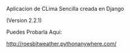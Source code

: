 Aplicacion de CLima Sencilla creada en Django 

(Version 2.2.1)

Puedes Probarla Aquí:

http://roesbitweather.pythonanywhere.com/
